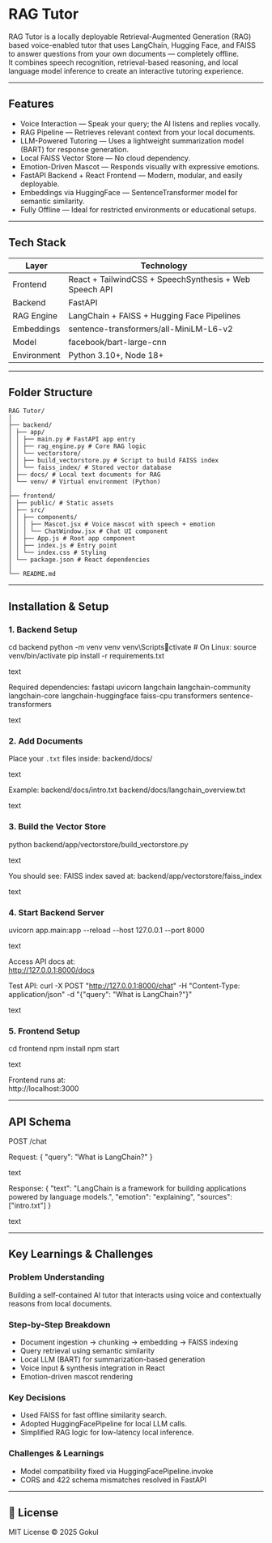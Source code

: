 # RAG Tutor

RAG Tutor is a locally deployable Retrieval-Augmented Generation (RAG) based voice-enabled tutor that uses LangChain, Hugging Face, and FAISS to answer questions from your own documents — completely offline.  
It combines speech recognition, retrieval-based reasoning, and local language model inference to create an interactive tutoring experience.

---

## Features

- Voice Interaction — Speak your query; the AI listens and replies vocally.  
- RAG Pipeline — Retrieves relevant context from your local documents.  
- LLM-Powered Tutoring — Uses a lightweight summarization model (BART) for response generation.  
- Local FAISS Vector Store — No cloud dependency.  
- Emotion-Driven Mascot — Responds visually with expressive emotions.  
- FastAPI Backend + React Frontend — Modern, modular, and easily deployable.  
- Embeddings via HuggingFace — SentenceTransformer model for semantic similarity.  
- Fully Offline — Ideal for restricted environments or educational setups.

---

## Tech Stack

| Layer | Technology |
|-------|-------------|
| Frontend | React + TailwindCSS + SpeechSynthesis + Web Speech API |
| Backend | FastAPI |
| RAG Engine | LangChain + FAISS + Hugging Face Pipelines |
| Embeddings | sentence-transformers/all-MiniLM-L6-v2 |
| Model | facebook/bart-large-cnn |
| Environment | Python 3.10+, Node 18+ |

---

## Folder Structure

```
RAG Tutor/
│
├── backend/
│ ├── app/
│ │ ├── main.py # FastAPI app entry
│ │ ├── rag_engine.py # Core RAG logic
│ │ └── vectorstore/
│ │ ├── build_vectorstore.py # Script to build FAISS index
│ │ └── faiss_index/ # Stored vector database
│ ├── docs/ # Local text documents for RAG
│ └── venv/ # Virtual environment (Python)
│
├── frontend/
│ ├── public/ # Static assets
│ ├── src/
│ │ ├── components/
│ │ │ ├── Mascot.jsx # Voice mascot with speech + emotion
│ │ │ └── ChatWindow.jsx # Chat UI component
│ │ ├── App.js # Root app component
│ │ ├── index.js # Entry point
│ │ └── index.css # Styling
│ └── package.json # React dependencies
│
└── README.md

```

---

## Installation & Setup

### 1️. Backend Setup
cd backend
python -m venv venv
venv\Scriptsctivate # On Linux: source venv/bin/activate
pip install -r requirements.txt

text

Required dependencies:
fastapi
uvicorn
langchain
langchain-community
langchain-core
langchain-huggingface
faiss-cpu
transformers
sentence-transformers

text

### 2. Add Documents
Place your `.txt` files inside:
backend/docs/

text

Example:
backend/docs/intro.txt
backend/docs/langchain_overview.txt

text

### 3. Build the Vector Store
python backend/app/vectorstore/build_vectorstore.py

text

You should see:
FAISS index saved at: backend/app/vectorstore/faiss_index

text

### 4. Start Backend Server
uvicorn app.main:app --reload --host 127.0.0.1 --port 8000

text

Access API docs at:  
http://127.0.0.1:8000/docs

Test API:
curl -X POST "http://127.0.0.1:8000/chat"
-H "Content-Type: application/json"
-d "{"query": "What is LangChain?"}"

text

### 5. Frontend Setup
cd frontend
npm install
npm start

text

Frontend runs at:  
http://localhost:3000

---

## API Schema

POST /chat

Request:
{
"query": "What is LangChain?"
}

text

Response:
{
"text": "LangChain is a framework for building applications powered by language models.",
"emotion": "explaining",
"sources": ["intro.txt"]
}

text

---

## Key Learnings & Challenges

### Problem Understanding
Building a self-contained AI tutor that interacts using voice and contextually reasons from local documents.

### Step-by-Step Breakdown
- Document ingestion → chunking → embedding → FAISS indexing  
- Query retrieval using semantic similarity  
- Local LLM (BART) for summarization-based generation  
- Voice input & synthesis integration in React  
- Emotion-driven mascot rendering  

### Key Decisions
- Used FAISS for fast offline similarity search.  
- Adopted HuggingFacePipeline for local LLM calls.  
- Simplified RAG logic for low-latency local inference.

### Challenges & Learnings
- Model compatibility fixed via HuggingFacePipeline.invoke  
- CORS and 422 schema mismatches resolved in FastAPI  

---

## 📘 License

MIT License © 2025 Gokul
